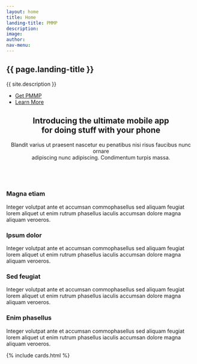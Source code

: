 ```yaml
---
layout: home
title: Home
landing-title: PMMP
description: 
image: 
author: 
nav-menu: 
---
```


<!-- Banner -->
<section id="banner">
    <h2>{{ page.landing-title }}</h2>
    <p>{{ site.description }}</p>
    <ul class="actions">
        <li><a href="#" class="button special">Get PMMP</a></li>
        <li><a href="#" class="button">Learn More</a></li>
    </ul>
</section>

<!-- Main -->
<section id="main" class="container">

<section class="box special">
    <header class="major">
        <h2>Introducing the ultimate mobile app
        <br />
        for doing stuff with your phone</h2>
        <p>Blandit varius ut praesent nascetur eu penatibus nisi risus faucibus nunc ornare<br />
        adipiscing nunc adipiscing. Condimentum turpis massa.</p>
    </header>
    <span class="image featured"><img src="images/pic01.jpg" alt="" /></span>
</section>

<section class="box special features">
    <div class="features-row">
        <section>
            <span class="icon major fa-bolt accent2"></span>
            <h3>Magna etiam</h3>
            <p>Integer volutpat ante et accumsan commophasellus sed aliquam feugiat lorem aliquet ut enim rutrum phasellus iaculis accumsan dolore magna aliquam veroeros.</p>
        </section>
        <section>
            <span class="icon major fa-area-chart accent3"></span>
            <h3>Ipsum dolor</h3>
            <p>Integer volutpat ante et accumsan commophasellus sed aliquam feugiat lorem aliquet ut enim rutrum phasellus iaculis accumsan dolore magna aliquam veroeros.</p>
        </section>
    </div>
    <div class="features-row">
        <section>
            <span class="icon major fa-cloud accent4"></span>
            <h3>Sed feugiat</h3>
            <p>Integer volutpat ante et accumsan commophasellus sed aliquam feugiat lorem aliquet ut enim rutrum phasellus iaculis accumsan dolore magna aliquam veroeros.</p>
        </section>
        <section>
            <span class="icon major fa-lock accent5"></span>
            <h3>Enim phasellus</h3>
            <p>Integer volutpat ante et accumsan commophasellus sed aliquam feugiat lorem aliquet ut enim rutrum phasellus iaculis accumsan dolore magna aliquam veroeros.</p>
        </section>
    </div>
</section>

{% include cards.html %}

</section>
